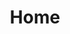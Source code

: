 ---
title: Home
permalink: index.html
layout: index.html
slug: ''
tags: pages
seo:
  noindex: false
  title: Private Pools Network | PPN
  description: >-
    A new ecosystem, purpose built to generate yield from Arbitrage opportunities.
  og:title: Private Pools Network | PPN
  additional_tags: >-
    <meta property="og:description" content="A new ecosystem, purpose built to
    generate yield from Arbitrage opportunities.">
    <meta property="og:type" content="website">
    <meta property="twitter:description" content="A new ecosystem, purpose built to generate yield from Arbitrage opportunities.">
    <meta property="twitter:image" content="https://uploads-ssl.webflow.com/66162235ccb46588aa690877/66175c42ebc0ce580e5b9283_opengraph.jpg">
    <meta property="og:image" content="https://uploads-ssl.webflow.com/66162235ccb46588aa690877/66175c42ebc0ce580e5b9283_opengraph.jpg">
    <meta property="twitter:title" content="Private Pools Network | PPN">
---